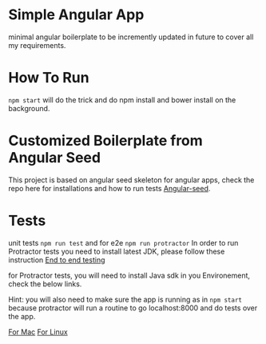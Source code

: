 # Simple Angular App
minimal angular boilerplate to be incremently updated in future to cover all my requirements.

# How To Run
`npm start` will do the trick and do npm install and bower install on the background.

# Customized Boilerplate from Angular Seed 
This project is based on angular seed skeleton for angular apps, check the repo here for installations and how to run tests [Angular-seed](https://github.com/angular/angular-seed).

# Tests
unit tests `npm run test`
and for e2e `npm run protractor`
In order to run Protractor tests you need to install latest JDK, please follow these instruction [End to end testing](https://github.com/angular/angular-seed#end-to-end-testing)

for Protractor tests, you will need to install Java sdk in you Environement, check the below links.

Hint: you will also need to make sure the app is running as in `npm start` because protractor will run a routine to go localhost:8000 and do tests over the app.

[For Mac](https://www.google.ae/url?sa=t&rct=j&q=&esrc=s&source=web&cd=3&ved=0ahUKEwjAhvyajrbNAhVqDMAKHYFNDOEQFggkMAI&url=https%3A%2F%2Fjava.com%2Fen%2Fdownload%2Fhelp%2Fmac_install.xml&usg=AFQjCNHuxQ92ghu9HfiANzh-vdC9lHW_dg&sig2=laEjHadR0sQDjQ88r0OplQ&cad=rja)
[For Linux](https://java.com/en/download/help/linux_install.xml)